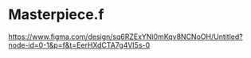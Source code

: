 # Masterpiece.f

https://www.figma.com/design/sq6RZExYNi0mKqv8NCNoOH/Untitled?node-id=0-1&p=f&t=EerHXdCTA7g4VI5s-0